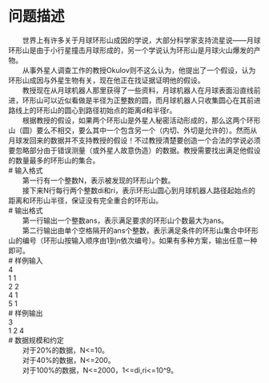 <div id="pcont1" style="margin-top:20px; display:block;">

# 问题描述

<div class="pdcont">　　世界上有许多关于月球环形山成因的学说，大部分科学家支持流星说——月球环形山是由于小行星撞击月球形成的，另一个学说认为环形山是月球火山爆发的产物。<br/>
　　从事外星人调查工作的教授Okulov则不这么认为，他提出了一个假设，认为环形山成因与外星生物有关，现在他正在找证据证明他的假设。<br/>
　　教授现在从月球机器人那里获得了一些资料，月球机器人在月球表面沿直线前进，环形山可以近似看做是半径为正整数的圆，而月球机器人只收集圆心在其前进路线上的环形山的圆心到路径初始点的距离d和半径r。<br/>
　　根据教授的假设，如果两个环形山是外星人秘密活动形成的，那么这两个环形山（圆）要么不相交，要么其中一个包含另一个（内切、外切是允许的）。然而从月球发回来的数据并不支持教授的假设！不过教授清楚要创造一个合法的学说必须要忽略部分由于错误测量（或外星人故意伪造）的数据。教授需要找出满足他假设的数量最多的环形山的集合。</div>
# 输入格式

<div class="pdcont">　　第一行有一个整数N，表示被发现的环形山个数。<br/>
　　接下来N行每行两个整数di和ri，表示环形山圆心到月球机器人路径起始点的距离和环形山半径，保证没有完全重合的环形山。</div>
# 输出格式

<div class="pdcont">　　第一行输出一个整数ans，表示满足要求的环形山个数最大为ans。<br/>
　　第二行输出由单个空格隔开的ans个整数，表示满足条件的环形山集合中环形山的编号（环形山按输入顺序由1到n依次编号）。如果有多种方案，输出任意一种即可。</div>
# 样例输入

<div class="pddata">4<br/>
1 1<br/>
2 2<br/>
4 1<br/>
5 1</div>
# 样例输出

<div class="pddata">3<br/>
1 2 4</div>
# 数据规模和约定

<div class="pdcont">　　对于20%的数据，N&lt;=10。<br/>
　　对于40%的数据，N&lt;=200。<br/>
　　对于100%的数据，N&lt;=2000，1&lt;=di,ri&lt;=10^9。</div>

</div>